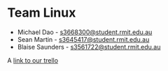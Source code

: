 # Team Linux

* Michael Dao - s3668300@student.rmit.edu.au
* Sean Martin - s3645417@student.rmit.edu.au
* Blaise Saunders - s3561722@student.rmit.edu.au

A [link to our trello](https://trello.com/b/FNYVPMXg/assignment-1)
